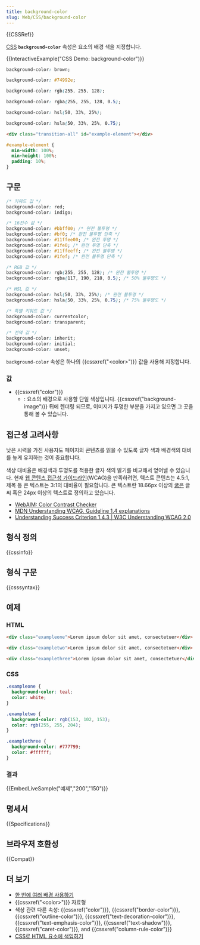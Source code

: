 ```yaml
---
title: background-color
slug: Web/CSS/background-color
---
```


{{CSSRef}}

[CSS](/en-US/CSS) **`background-color`** 속성은 요소의 배경 색을 지정합니다.

{{InteractiveExample("CSS Demo: background-color")}}

```css interactive-example-choice
background-color: brown;
```

```css interactive-example-choice
background-color: #74992e;
```

```css interactive-example-choice
background-color: rgb(255, 255, 128);
```

```css interactive-example-choice
background-color: rgba(255, 255, 128, 0.5);
```

```css interactive-example-choice
background-color: hsl(50, 33%, 25%);
```

```css interactive-example-choice
background-color: hsla(50, 33%, 25%, 0.75);
```

```html interactive-example
<div class="transition-all" id="example-element"></div>
```

```css interactive-example
#example-element {
  min-width: 100%;
  min-height: 100%;
  padding: 10%;
}
```

## 구문

```css
/* 키워드 값 */
background-color: red;
background-color: indigo;

/* 16진수 값 */
background-color: #bbff00; /* 완전 불투명 */
background-color: #bf0; /* 완전 불투명 단축 */
background-color: #11ffee00; /* 완전 투명 */
background-color: #1fe0; /* 완전 투명 단축 */
background-color: #11ffeeff; /* 완전 불투명 */
background-color: #1fef; /* 완전 불투명 단축 */

/* RGB 값 */
background-color: rgb(255, 255, 128); /* 완전 불투명 */
background-color: rgba(117, 190, 218, 0.5); /* 50% 불투명도 */

/* HSL 값 */
background-color: hsl(50, 33%, 25%); /* 완전 불투명 */
background-color: hsla(50, 33%, 25%, 0.75); /* 75% 불투명도 */

/* 특별 키워드 값 */
background-color: currentcolor;
background-color: transparent;

/* 전역 값 */
background-color: inherit;
background-color: initial;
background-color: unset;
```

`background-color` 속성은 하나의 {{cssxref("&lt;color&gt;")}} 값을 사용해 지정합니다.

### 값

- {{cssxref("color")}}
  - : 요소의 배경으로 사용할 단일 색상입니다. {{cssxref("background-image")}} 뒤에 렌더링 되므로, 이미지가 투명한 부분을 가지고 있으면 그 곳을 통해 볼 수 있습니다.

## 접근성 고려사항

낮은 시력을 가진 사용자도 페이지의 콘텐츠를 읽을 수 있도록 글자 색과 배경색의 대비를 높게 유지하는 것이 중요합니다.

색상 대비율은 배경색과 투명도를 적용한 글자 색의 밝기를 비교해서 얻어낼 수 있습니다. 현재 [웹 콘텐츠 접근성 가이드라인](https://www.w3.org/WAI/standards-guidelines/wcag/)(WCAG)을 만족하려면, 텍스트 콘텐츠는 4.5:1, 제목 등 큰 텍스트는 3:1의 대비율이 필요합니다. 큰 텍스트란 18.66px 이상의 [굵은](/ko/docs/Web/CSS/font-weight) 글씨 혹은 24px 이상의 텍스트로 정의하고 있습니다.

- [WebAIM: Color Contrast Checker](https://webaim.org/resources/contrastchecker/)
- [MDN Understanding WCAG, Guideline 1.4 explanations](/ko/docs/Web/Accessibility/Understanding_WCAG/Perceivable#Guideline_1.4_Make_it_easier_for_users_to_see_and_hear_content_including_separating_foreground_from_background)
- [Understanding Success Criterion 1.4.3 | W3C Understanding WCAG 2.0](https://www.w3.org/TR/UNDERSTANDING-WCAG20/visual-audio-contrast-contrast.html)

## 형식 정의

{{cssinfo}}

## 형식 구문

{{csssyntax}}

## 예제

### HTML

```html
<div class="exampleone">Lorem ipsum dolor sit amet, consectetuer</div>

<div class="exampletwo">Lorem ipsum dolor sit amet, consectetuer</div>

<div class="examplethree">Lorem ipsum dolor sit amet, consectetuer</div>
```

### CSS

```css
.exampleone {
  background-color: teal;
  color: white;
}

.exampletwo {
  background-color: rgb(153, 102, 153);
  color: rgb(255, 255, 204);
}

.examplethree {
  background-color: #777799;
  color: #ffffff;
}
```

### 결과

{{EmbedLiveSample("예제","200","150")}}

## 명세서

{{Specifications}}

## 브라우저 호환성

{{Compat}}

## 더 보기

- [한 번에 여러 배경 사용하기](/ko/docs/Web/CSS/CSS_backgrounds_and_borders/Using_multiple_backgrounds)
- {{cssxref("&lt;color&gt;")}} 자료형
- 색상 관련 다른 속성: {{cssxref("color")}}, {{cssxref("border-color")}}, {{cssxref("outline-color")}}, {{cssxref("text-decoration-color")}}, {{cssxref("text-emphasis-color")}}, {{cssxref("text-shadow")}}, {{cssxref("caret-color")}}, and {{cssxref("column-rule-color")}}
- [CSS로 HTML 요소에 색입히기](/ko/docs/Web/CSS/CSS_colors/Applying_color)
